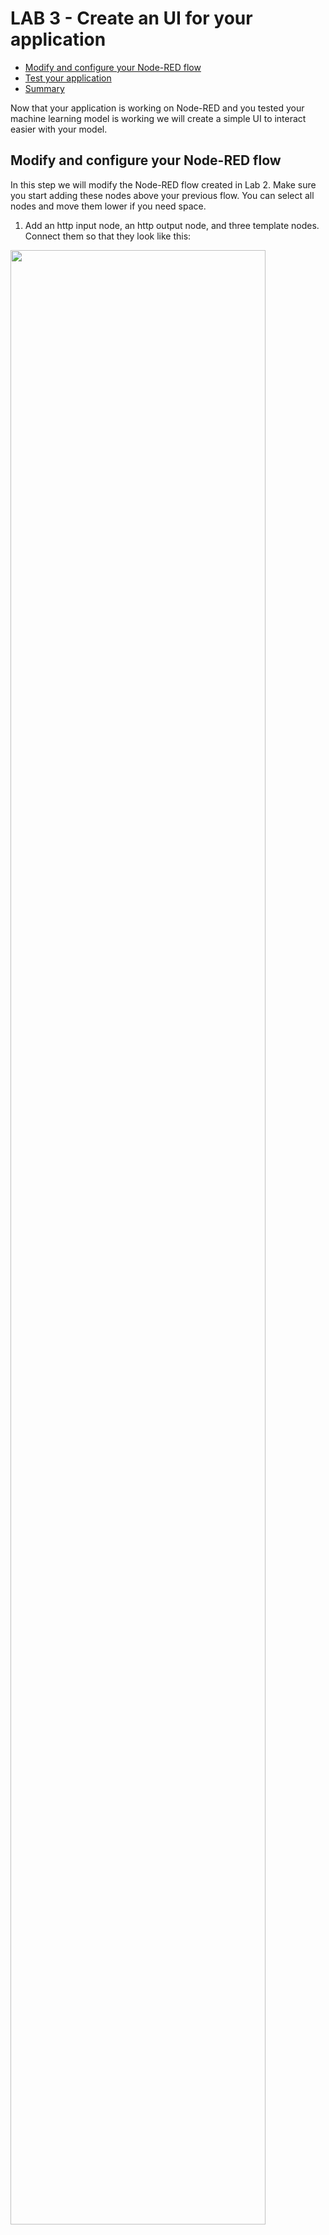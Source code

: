 # LAB 3 - Create an UI for your application

  - [Modify and configure your Node-RED flow](#modify-and-configure-your-node-red-flow)
  - [Test your application](#test-your-application)
  - [Summary](#summary)

Now that your application is working on Node-RED and you tested your machine learning model is working we will create a simple UI to interact easier with your model. 

## Modify and configure your Node-RED flow

In this step we will modify the Node-RED flow created in Lab 2. 
Make sure you start adding these nodes above your previous flow. You can select all nodes and move them lower if you need space. 

1. Add an http input node, an http output node, and three template nodes. Connect them so that they look like this:

<img src="/images/connect_nodes.png" width="90%" height="90%">

2. Double-click the **http input** node and add a suitable URL ending in the URL field. For example, **/dogs_cats**
This creates the web page URL. Then click 'Done'.

Adding a URL ending of /dogs_cats creates a full URL of https://< myNodeREDinstance>.mybluemix.net/dogs_cats.

<img src="/images/http_inputedit.png" width="70%" height="70%">

3. For the third template node, make these changes. When you're finished, click Done.

- Set the Name field to HTML.
- Set Syntax Highlight to HTML. The Syntax Highlight box helps to color code the tags and other items for ease of use.
- Paste the following code in the Template field:

```html
<html>
  <head>
    <title>Dogs and Cats Machine Learning Audio Prediction</title>
    <style>{{{payload.css}}}</style>
  </head>
  <body>
    <div>
        <div>
            <h1>Dogs and Cats Machine Learning Audio Prediction</h1>
            <h2>Cat or Dog?</h2>
        </div>

        <div>
            <p>
              <label for="audiofile">Select Audio File:</label>
              <input id="audiofile" type=file name=file accept="audio/*">
              <button onclick="javascript:onAudioSendClick()">
                Process Audio
              </button>
            </p>
        </div>

        <div id="cats-dogs-result" class="cats-dogs-result">
            <p>Result shows here</p>
        </div>
    </div>

    <script type="text/javascript" src="https://code.jquery.com/jquery-2.1.4.min.js"></script>
    <script>{{{payload.script}}}</script>

  </body>
</html>
```

This code creates a simple HTML page with a title, subtitle, an input field to select a file from your system, and a button to process the audio file. There is also space for the prediction result to show on the page.

The HTML page includes placeholders to the CSS and JavaScript code that you will create in the next few steps.

The node settings should look like this:

<img src="/images/html_template.png" width="90%" height="90%">

4. For the second template node, make these changes. When you're finished, click Done.

- Set the name to JavaScript. 
- Set the Syntax Highlight field to JavaScript.
- Set the property to msg.payload.script. This setting places the template contents on msg.payload.script that enables the HTML template reference to find and inject it at its placeholder. 
- Copy and paste the following code in the template field. 

```javascript
$(document).ready(function() {
  allofit();
});

function allofit() {
  javascriptCheck();
  uiHandlers();
}

function javascriptCheck() {
  $('#no-script').remove();
}

function uiHandlers() {
  var animalButton = $('#id_analyzeAnimal');
  animalButton.click(
    () => {
      runVRFor($('#id_listcatsdogs').val());
    });
}

function processNotOK() {
  console.log('Error Invoking AJAX');
  reportRESTError('Error Invoking AJAX');
}

function reportRESTError(msg) {
  $('#cats-dogs-result').append(createNewDiv(msg));
}

function onAudioSendClick() {
  var files = $('#audiofile');
  if (files && files['0'] && files['0'].files
            && files['0'].files[0]
            && files['0'].files[0]['name']) {
    var filename = files['0'].files[0]['name'];
    var audioBlob = files['0'].files[0];
	  var fd = new FormData();
    fd.append('fname', filename);
  	fd.append('audiodata', audioBlob);

    $.ajax({
  		type: 'POST',
      url: 'performAudioReco',
  		data: fd,
  		processData: false,
  		contentType: false,
      success: processAudioOK,
      error: processNotOK
  	});
  } else {
    reportRESTError('File not specified');
  }
}

function processAudioOK(response) {
  $('#cats-dogs-result').empty();
  var ok = false;
  if (response) {
    if (response.error) {
      reportRESTError(response.error);
    } else {
      ok = true;
      processAudioClassifiers(response);
    }
  }
  if (!ok) {
    reportRESTError('No Response from VR API');
  }
}

function processAudioClassifiers(response) {
  var table = $('#cats-dogs-result').append(createNewTable());
  table.append(createNewTableHeaders());
  var scoreColumn = 0;
  if ('dog' == response.results[3]) {
    scoreColumn = 1;
  }
  table.append(createNewTableRow(response.results[3], response.results[1][scoreColumn])) ;
}


function createNewDiv(message) {
  return $('<div></div>').text(message);
}

function createNewTable() {
  return $('<table border="1"></table>');
}

function createNewTableHeaders() {
  return $('<thead><tr><th>Name</th><th>Score</th></tr></thead>');
}

function createNewTableRow(classification, score) {
  return $('<tr><td><b>' + classification
                 + '</b></td><td><i>' + score
                 + '</i></td></tr>');
}
```

This code checks that the file that is uploaded by the user is an audio file, passes it to an API called performAudioReco, which you will create later in this lab, and returns the result by creating a new <div> element and inserting a table with the classification and score.

<img src="/images/javascript_template.png" width="90%" height="90%">

5. For the first template node, make these changes. When you're finished, click Done.

- Set the name to CSS.
- Set Syntax Highlight field to CSS.
- Set the property to msg.payload.css.
- Delete the text in the Template field.

<img src="/images/css_template.png" width="90%" height="90%">

The user interface used in this course is simple. Leave this file empty for now, but If you want to add your own styling to the interface, you can insert your CSS in this template node.

6. Deploy the application to save the changes. 
You should now have a small flow that looks like this:

<img src="/images/ui_flow.png" width="90%" height="90%">

7. Add another **http input** node, an **http output** node, and a **function** node and wire them together. Place the new nodes between the nodes that you just added and the microphone and base64 nodes.

<img src="/images/connect_nodes1.png" width="90%" height="90%">

8. Edit the **http input** node and change the method to POST, and in the URL field, enter /performAudioReco. Select the Accept File Uploads checkbox and then click Done.

<img src="/images/http_input_edit1.png" width="90%" height="90%">

9. Edit the function node and name it Locate Audio Buffer. Change the number of outputs to 2 at the bottom and paste in the following code. When you're finished, click Done.

```javascript
 if (msg.req && msg.req.files && 
       Array.isArray(msg.req.files) && 
       msg.req.files[0].buffer) {
           msg.payload = msg.req.files[0].buffer;
           return [null, msg];
} else {
  msg.payload = {'error' : 'No File Received'};
  return [msg, null];  
}
```
This code checks that a file has been passed in from the web page. If no file has been passed, it will throw an error.
The first output node should go to the http node that you just added.

<img src="/images/function_edit.png" width="90%" height="90%">

10. Join the second output node to the base64 node.

<img src="/images/function_connections.png" width="90%" height="90%">

This part of the flow passes the audio file that was uploaded in the interface through the flow that you created in Lab 2 to run the machine learning model.

11. Add a new **function** node and connect it with the output of the Model REST Call. Double-click on the node and add the following code:

```javascript
msg.result = msg.payload.values[0].splice(152);
msg.resultColumns = msg.payload.fields.splice(152);
return msg;
```

Wire the output node from this function node to the http out node. WHICH ONE?

12. Deploy the application.

The complete flow looks like this:

<img src="/images/http_input_edit.png" width="90%" height="90%">

## Test your application

Your Node-RED flow is ready. Test your application by going to your URL

You should now be able to select an audio file from your file system and run a prediction by clicking Process Audio. The prediction will be returned in a table.

<img src="/images/http_input_edit.png" width="90%" height="90%">


## Summary

Congratulations! You created a web UI to interact with your machine learning model! Feel free too add some CSS to make it prettier. You can continue to Lab 4 and try the visual recognition service. 

